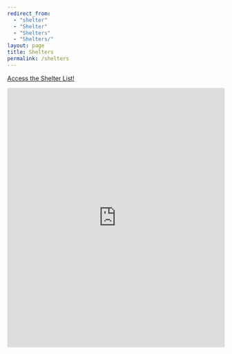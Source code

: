```yaml
---
redirect_from:
  - "shelter"
  - "Shelter"
  - "Shelters"
  - "Shelters/"
layout: page
title: Shelters
permalink: /shelters
---
```

<a href="https://docs.google.com/spreadsheets/d/1mTgyxpiQWnTkZ74PeaGVIIg7At3BPntF1fTT9Pq8Q4E">Access the Shelter List!</a>
<iframe width="100%" height="600" frameborder="0" scrolling="no" allowtransparency="true" src="https://mapalist.com/map/642489" ></iframe>
